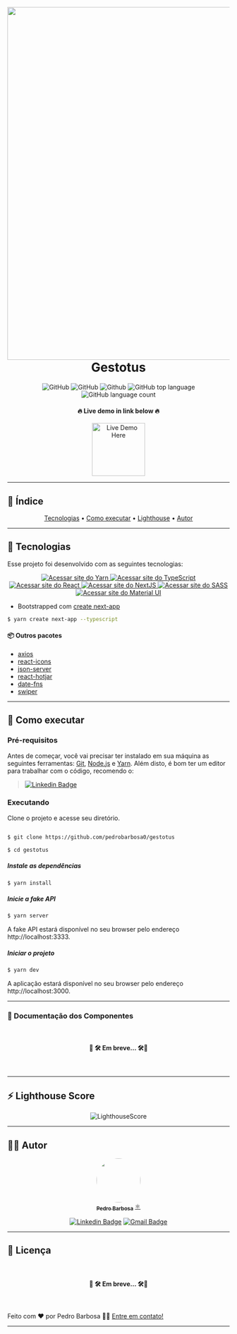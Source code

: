 <h1 align="center">
<br/>
  <img width="800" src="https://raw.githubusercontent.com/pedrobarbosa0/gestotus/main/public/banner.jpg"/>
<br/>
Gestotus
</h1>

<div align="center">
	  <img alt="GitHub" src="https://img.shields.io/github/license/pedrobarbosa0/gestotus?style=for-the-badge">
	  <img alt="GitHub" src="https://img.shields.io/github/repo-size/pedrobarbosa0/gestotus?style=for-the-badge">
	  <img alt="Github" src="https://img.shields.io/github/last-commit/pedrobarbosa0/gestotus?style=for-the-badge">
	  <img alt="GitHub top language" src="https://img.shields.io/github/languages/top/pedrobarbosa0/gestotus?logo=typescript&style=for-the-badge">
	  <img alt="GitHub language count" src="https://img.shields.io/github/languages/count/pedrobarbosa0/gestotus?style=for-the-badge">
</div>

<h4 align="center">🔥 Live demo in link below 🔥</h4>

<div align="center"><a href="https://gestotus.netlify.app/"><img src="https://img.shields.io/badge/Netlify-00C7B7?style=for-the-badge&logo=netlify&logoColor=white" alt="Live Demo Here" width="120px" /></a></div>



---
## 📑 Índice

<p align="center">
 <a href="#-tecnologias">Tecnologias</a> •
 <a href="#-como-executar">Como executar</a> • 
  <a href="#-lighthouse-score">Lighthouse</a> • 
 <a href="#-autor">Autor</a>
</p>

---

##  🧪 Tecnologias

  

Esse projeto foi desenvolvido com as seguintes tecnologias:



<div align="center">
<a href="https://yarnpkg.com/">
		  <img alt="Acessar site do Yarn" src="https://img.shields.io/badge/Yarn-2C8EBB?style=for-the-badge&logo=yarn&logoColor=white">
	</a>
	<a href="https://www.typescriptlang.org/">
		  <img alt="Acessar site do TypeScript" src="https://img.shields.io/badge/typescript-%23007ACC.svg?style=for-the-badge&logo=typescript&logoColor=white">
	</a>
	<a href="https://pt-br.reactjs.org/">
		  <img alt="Acessar site do React" src="https://img.shields.io/badge/react-%2320232a.svg?style=for-the-badge&logo=react&logoColor=%2361DAFB">
	</a>
	<a href="https://nextjs.org/">
		  <img alt="Acessar site do NextJS" src="https://img.shields.io/badge/next.js-000000?style=for-the-badge&logo=nextdotjs&logoColor=white">
	</a>
	<a href="https://sass-lang.com/">
		  <img alt="Acessar site do SASS" src="https://img.shields.io/badge/Sass-CC6699?style=for-the-badge&logo=sass&logoColor=white">
	</a>
	<a href="https://mui.com/">
		  <img alt="Acessar site do Material UI" src="https://img.shields.io/badge/Material--UI-0081CB?style=for-the-badge&logo=material-ui&logoColor=white">
	</a>
</div>

- Bootstrapped com [create next-app](https://nextjs.org/docs)
```bash
$ yarn create next-app --typescript
```

#### 📦 Outros pacotes

- [axios](https://github.com/axios/axios) 
- [react-icons](https://react-icons.github.io/react-icons/)
- [json-server](https://github.com/typicode/json-server)
- [react-hotjar](https://github.com/abdalla/react-hotjar)
- [date-fns](https://date-fns.org/)
- [swiper](https://swiperjs.com/)


 ---

##  🚀 Como executar

### Pré-requisitos

Antes de começar, você vai precisar ter instalado em sua máquina as seguintes ferramentas:
[Git](https://git-scm.com), [Node.js](https://nodejs.org/en/) e [Yarn](https://yarnpkg.com/getting-started/install). 
Além disto, é bom ter um editor para trabalhar com o código, recomendo o:
> <a href="https://code.visualstudio.com/"><img alt="Linkedin Badge" src="https://img.shields.io/badge/Visual_Studio_Code-0078D4?style=for-the-badge&logo=visual%20studio%20code&logoColor=white&https://code.visualstudio.com/"></a> 


### Executando  

Clone o projeto e acesse  seu diretório.

```bash

$ git clone https://github.com/pedrobarbosa0/gestotus

$ cd gestotus

```

##### Instale as dependências
```bash
$ yarn install
```

##### Inicie a fake API
```bash
$ yarn server
```
A fake API estará disponível no seu browser pelo endereço http://localhost:3333.

##### Iniciar o projeto
```bash
$ yarn dev
```

A aplicação estará disponível no seu browser pelo endereço http://localhost:3000.

---

 ### 📘 Documentação dos Componentes
<br/>

<h4 align="center">🚧 🛠️ Em breve... 🛠️🚧</h4>

<br/>

---


## ⚡ Lighthouse Score

 <div align="center">
    <img alt="LighthouseScore" src="https://raw.githubusercontent.com/pedrobarbosa0/gestotus/main/.github/lighthouseScore.png">
</div> 
 
---


## 🧑‍💻 Autor

<div align="center">
    <a href="https://github.com/pedrobarbosa0">
     <img style="border-radius: 50%;" src="https://avatars.githubusercontent.com/u/47837747?s=400&u=19b98696236746bc3e176259259591a9eb8aa3a3&v=4" width="100px;" alt=""/>
     <br />
     <sub><b>Pedro Barbosa</b></sub></a> <a href="https://github.com/pedrobarbosa0" title="GitHub">⚛️</a>
     <br />

   <p align="center">
	<a href="https://www.linkedin.com/in/pedro-abarbosa/"><img alt="Linkedin Badge" src="https://img.shields.io/badge/-Pedro%20Barbosa-blue?style=for-the-badge&logo=Linkedin&logoColor=white&https://www.linkedin.com/in/pedro-abarbosa"></a> 
   <a href="mailto:p.brbsa@gmail.com"><img alt="Gmail Badge" src="https://img.shields.io/badge/-p.brbsa@gmail.com-c14438?style=for-the-badge&logo=Gmail&logoColor=white&link=mailto:p.brbsa@gmail.com"></a> 
</p>
</div>

---

##  📝 Licença
<br/>

<h4 align="center">🚧 🛠️ Em breve... 🛠️🚧</h4>

<br/>

Feito com ❤️ por Pedro Barbosa 👋🏽 [Entre em contato!](https://www.linkedin.com/in/pedro-abarbosa/)

---
